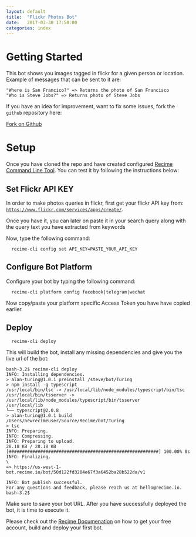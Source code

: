```yaml
---
layout: default
title:  "Flickr Photos Bot"
date:   2017-03-30 17:50:00
categories: index
---
```


# Getting Started

This bot shows you images tagged in flickr for a given person or location. Example of messages that can be sent to it are:

```
"Where is San Francico?" => Returns the photo of San Francisco
"Who is Steve Jobs?" => Returns photo of Steve Jobs
```

If you have an idea for improvement, want to fix some issues, fork the `github` repository here:

<!-- Place this tag where you want the button to render. -->
<a class="github-button" href="https://github.com/Recime/recime-flickr-bot/fork" data-icon="octicon-repo-forked" data-style="mega" data-count-aria-label="# forks on GitHub" aria-label="Fork Recime/recime-flickr-bot on GitHub">Fork on Github</a>

# Setup

Once you have cloned the repo and have created configured [Recime Command Line Tool](https://docs.recime.io/installation.html). You can test it by following the instructions below:

## Set Flickr API KEY

In order to make photos queries in flickr, first get your flickr API key from:  
[`https://www.flickr.com/services/apps/create/`](https://www.flickr.com/services/apps/create/).

Once you have it, you can later on paste it in your search query along with the query text you have extracted from keywords

Now, type the following command:


```
  recime-cli config set API_KEY=PASTE_YOUR_API_KEY
```

## Configure Bot Platform

Configure your bot by typing the following command:


```
  recime-cli platform config facebook|telegram|wechat

```

Now copy/paste your platform specific Access Token you have have copied earlier.


## Deploy

```
  recime-cli deploy

```

This will build the bot, install any missing dependencies and give you the live url of the bot:

```
bash-3.2$ recime-cli deploy                                                                
INFO: Installing dependencies.                                                                                                                                       
> alan-turing@1.0.1 preinstall /steve/bot/Turing                      
> npm install -g typescript                                                                                                                                          
/usr/local/bin/tsc -> /usr/local/lib/node_modules/typescript/bin/tsc                       
/usr/local/bin/tsserver -> /usr/local/lib/node_modules/typescript/bin/tsserver             
/usr/local/lib                                                                             
└── typescript@2.0.8                                                                                                                                                       
> alan-turing@1.0.1 build /Users/newrecimeuser/Source/Recime/bot/Turing                           
> tsc                                                                                                                                                                             
INFO: Preparing.                                                                           
INFO: Compressing.                                                                         
INFO: Preparing to upload.                                                                 
28.18 KB / 28.18 KB [#########################################################] 100.00% 0s
INFO: Finalizing.                                                                          
\                                                                                          
=> https://us-west-1-bot.recime.io/bot/50d122fd3204e67f3a6452ba28b522da/v1                                

INFO: Bot publish successful.                                                                                                                                           
For any questions and feedback, please reach us at hello@recime.io.                                                                                            
bash-3.2$

```

Make sure to save your bot URL. After you have successfully deployed the bot, it is time to execute it.

Please check out the [Recime Documenation](https://docs.recime.io) on how to get your free account, build and deploy your first bot.
